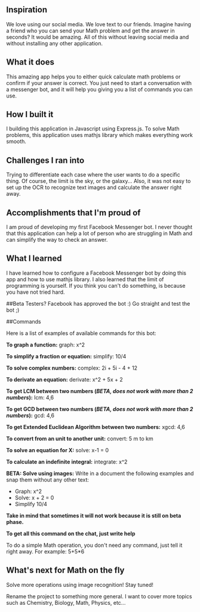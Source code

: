 ## Inspiration
We love using our social media. We love text to our friends. Imagine having a friend who you can send your Math problem and get the answer in seconds? It would be amazing. All of this without leaving social media and without installing any other application.

## What it does
This amazing app helps you to either quick calculate math problems or confirm if your answer is correct. You just need to start a conversation with a messenger bot, and it will help you giving you a list of commands you can use.

## How I built it
I building this application in Javascript using Express.js. To solve Math problems, this application uses mathjs library which makes everything work smooth.

## Challenges I ran into
Trying to differentiate each case where the user wants to do a specific thing. Of course, the limit is the sky, or the galaxy... Also, it was not easy to set up the OCR to recognize text images and calculate the answer right away.

## Accomplishments that I'm proud of
I am proud of developing my first Facebook Messenger bot. I never thought that this application can help a lot of person who are struggling in Math and can simplify the way to check an answer.

## What I learned
I have learned how to configure a Facebook Messenger bot by doing this app and how to use mathjs library. I also learned that the limit of programming is yourself. If you think you can't do something, is because you have not tried hard.

##Beta Testers?
Facebook has approved the bot :) Go straight and test the bot ;)

##Commands

Here is a list of examples of available commands for this bot:

**To graph a function:**
graph: x^2

**To simplify a fraction or equation:**
simplify: 10/4

**To solve complex numbers:**
complex: 2i + 5i - 4 + 12

**To derivate an equation:**
derivate: x^2 + 5x + 2

**To get LCM between two numbers (_BETA, does not work with more than 2 numbers_):**
lcm: 4,6

**To get GCD between two numbers (_BETA, does not work with more than 2 numbers_):**
gcd: 4,6

**To get Extended Euclidean Algorithm between two numbers:**
xgcd: 4,6

**To convert from an unit to another unit:**
convert: 5 m to km

**To solve an equation for X:**
solve: x-1 = 0

**To calculate an indefinite integral:**
integrate: x^2

**BETA: Solve using images:**
Write in a document the following examples and snap them without any other text:

- Graph: x^2
- Solve: x + 2 = 0
- Simplify 10/4

**Take in mind that sometimes it will not work because it is still on beta phase.**

**To get all this command on the chat, just write help**

To do a simple Math operation, you don't need any command, just tell it right away. For example: 5+5*6

## What's next for Math on the fly
Solve more operations using image recognition! Stay tuned!

Rename the project to something more general. I want to cover more topics such as Chemistry, Biology, Math, Physics, etc...
